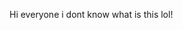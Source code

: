Hi everyone i dont know what is this lol!

<!---
ashtron69/ashtron69 is a ✨ special ✨ repository because its `README.md` (this file) appears on your GitHub profile.
You can click the Preview link to take a look at your changes.
--->
